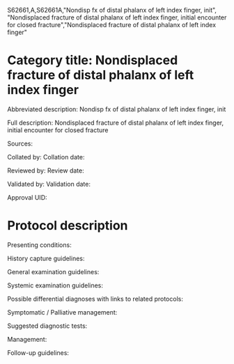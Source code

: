 S62661,A,S62661A,"Nondisp fx of distal phalanx of left index finger, init", "Nondisplaced fracture of distal phalanx of left index finger, initial encounter for closed fracture","Nondisplaced fracture of distal phalanx of left index finger"
# Category title: Nondisplaced fracture of distal phalanx of left index finger

Abbreviated description: Nondisp fx of distal phalanx of left index finger, init

Full description: Nondisplaced fracture of distal phalanx of left index finger, initial encounter for closed fracture

Sources:

Collated by:
Collation date:

Reviewed by:
Review date:

Validated by:
Validation date:

Approval UID:

# Protocol description

Presenting conditions:

History capture guidelines:

General examination guidelines:

Systemic examination guidelines:

Possible differential diagnoses with links to related protocols:

Symptomatic / Palliative management:

Suggested diagnostic tests:

Management:

Follow-up guidelines:
